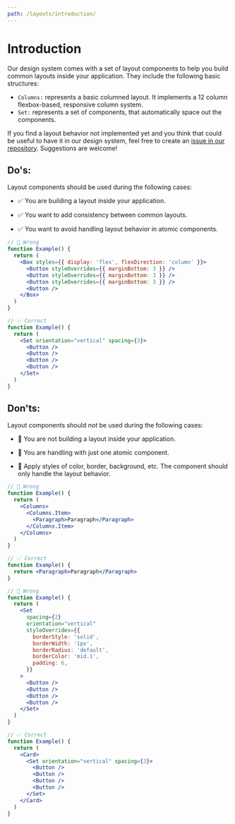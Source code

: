 ```yaml
---
path: /layouts/introduction/
---
```


# Introduction

Our design system comes with a set of layout components to help you build common layouts inside your application. They include the following basic structures:

- `Columns:` represents a basic columned layout. It implements a 12 column flexbox-based, responsive column system.
- `Set:` represents a set of components, that automatically space out the components.

If you find a layout behavior not implemented yet and you think that could be useful to have it in our design system, feel free to create an [issue in our repository](https://github.com/vtex/onda/issues/new/choose). Suggestions are welcome!

## Do's:

Layout components should be used during the following cases:

- ✅ You are building a layout inside your application.

- ✅ You want to add consistency between common layouts.

- ✅ You want to avoid handling layout behavior in atomic components.

```jsx isStatic
// 🚫 Wrong
function Example() {
  return (
    <Box styles={{ display: 'flex', flexDirection: 'column' }}>
      <Button styleOverrides={{ marginBottom: 3 }} />
      <Button styleOverrides={{ marginBottom: 3 }} />
      <Button styleOverrides={{ marginBottom: 3 }} />
      <Button />
    </Box>
  )
}

// ✅ Correct
function Example() {
  return (
    <Set orientation="vertical" spacing={3}>
      <Button />
      <Button />
      <Button />
      <Button />
    </Set>
  )
}
```

## Don'ts:

Layout components should _not_ be used during the following cases:

- 🚫 You are not building a layout inside your application.

- 🚫 You are handling with just one atomic component.

- 🚫 Apply styles of color, border, background, etc. The component should only handle the layout behavior.

```jsx isStatic
// 🚫 Wrong
function Example() {
  return (
    <Columns>
      <Columns.Item>
        <Paragraph>Paragraph</Paragraph>
      </Columns.Item>
    </Columns>
  )
}

// ✅ Correct
function Example() {
  return <Paragraph>Paragraph</Paragraph>
}
```

```jsx isStatic
// 🚫 Wrong
function Example() {
  return (
    <Set
      spacing={2}
      orientation="vertical"
      styleOverrides={{
        borderStyle: 'solid',
        borderWidth: '1px',
        borderRadius: 'default',
        borderColor: 'mid.1',
        padding: 6,
      }}
    >
      <Button />
      <Button />
      <Button />
      <Button />
    </Set>
  )
}

// ✅ Correct
function Example() {
  return (
    <Card>
      <Set orientation="vertical" spacing={3}>
        <Button />
        <Button />
        <Button />
        <Button />
      </Set>
    </Card>
  )
}
```
